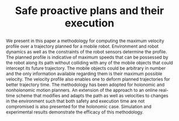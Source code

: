 ---
layout: project-page-new
title: "Safe proactive plans and their execution"
authors:
  - name: K. Madhava Krishna
    sup: 1
  - name: R. Alami
    sup: 2
  - name: T. Simeon
    sup: 2
affiliations:
  - name: IIIT Hyderabad, India
    link: https://robotics.iiit.ac.in
    sup: 1
  - name: LAAS-CNRS, Toulouse Cedex, France
    link: #
    sup: 2
permalink: /publications/2005/Krishna_Safe-proactive-plans/
abstract: "We present in this paper a methodology for computing the maximum velocity profile over a trajectory planned for a mobile robot. Environment and robot dynamics as well as the constraints of the robot sensors determine the profile. The planned profile is indicative of maximum speeds
that can be possessed by the robot along its path without colliding with any of the mobile objects that could intercept its future trajectory. The mobile objects could be arbitrary in number and the only information available regarding them is their maximum possible velocity. The velocity
profile also enables one to deform planned trajectories for better trajectory time. The methodology has been adopted for holonomic and nonholonomic motion planners. An extension of the approach to an online real-time scheme that modifies and adapts the path as well as velocities to
changes in the environment such that both safety and execution time are not compromised is also presented for the holonomic case. Simulation and experimental results demonstrate the efficacy of this methodology."
paper: https://robotics.iiit.ac.in/uploads/Main/Publications/2005_6.pdf
# iframe: https://www.youtube.com/embed/jhjskX4FQwA

---